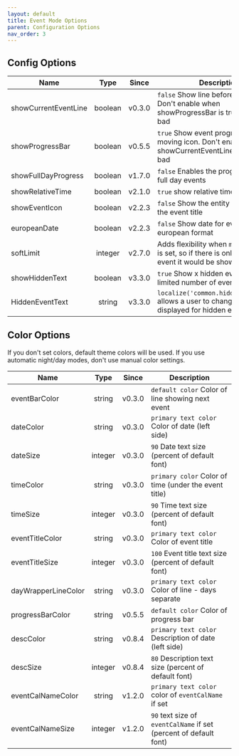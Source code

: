 ```yaml
---
layout: default
title: Event Mode Options
parent: Configuration Options
nav_order: 3
---
```


## Config Options

| Name                 |  Type   | Since  | Description                                                                                            |
| -------------------- | :-----: | :----: | ------------------------------------------------------------------------------------------------------ |
| showCurrentEventLine | boolean | v0.3.0 | `false` Show line before next event. Don't enable when showProgressBar is true - will look bad         |
| showProgressBar      | boolean | v0.5.5 | `true` Show event progress with moving icon. Don't enable when showCurrentEventLine - will look bad    |
| showFullDayProgress  | boolean | v1.7.0 | `false` Enables the progress bar for full day events                                                   |
| showRelativeTime     | boolean | v2.1.0 | `true` show relative time to event                                                                     |
| showEventIcon        | boolean | v2.2.3 | `false` Show the entity icon before the event title                                                    |
| europeanDate         | boolean | v2.2.3 | `false` Show date for event days in european format                                                    |
| softLimit            | integer | v2.7.0 | Adds flexibility when `maxEventCount` is set, so if there is only e.g. 1 extra event it would be shown |
| showHiddenText       | boolean | v3.3.0 | `true` Show x hidden events when limited number of events selected                                     |
| HiddenEventText      | string  | v3.3.0 | `localize('common.hiddenEventText')` allows a user to change the text displayed for hidden events      |

## Color Options

If you don't set colors, default theme colors will be used. If you use automatic night/day modes, don't use manual color settings.

| Name                |  Type   | Since  | Description                                                       |
| ------------------- | :-----: | :----: | ----------------------------------------------------------------- |
| eventBarColor       | string  | v0.3.0 | `default color` Color of line showing next event                  |
| dateColor           | string  | v0.3.0 | `primary text color` Color of date (left side)                    |
| dateSize            | integer | v0.3.0 | `90` Date text size (percent of default font)                     |
| timeColor           | string  | v0.3.0 | `primary color` Color of time (under the event title)             |
| timeSize            | integer | v0.3.0 | `90` Time text size (percent of default font)                     |
| eventTitleColor     | string  | v0.3.0 | `primary text color` Color of event title                         |
| eventTitleSize      | integer | v0.3.0 | `100` Event title text size (percent of default font)             |
| dayWrapperLineColor | string  | v0.3.0 | `primary text color` Color of line - days separate                |
| progressBarColor    | string  | v0.5.5 | `default color` Color of progress bar                             |
| descColor           | string  | v0.8.4 | `primary text color` Description of date (left side)              |
| descSize            | integer | v0.8.4 | `80` Description text size (percent of default font)              |
| eventCalNameColor   | string  | v1.2.0 | `primary text color` color of `eventCalName` if set               |
| eventCalNameSize    | integer | v1.2.0 | `90` text size of `eventCalName` if set (percent of default font) |
